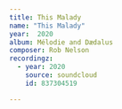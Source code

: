 ```yaml
---
title: This Malady
name: "This Malady"
year:  2020
album: Mélodie and Dædalus
composer: Rob Nelson
recordingz:
  - year: 2020
    source: soundcloud
    id: 837304519

---
```



